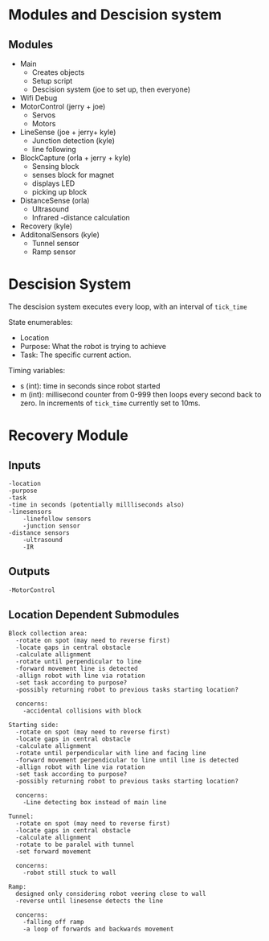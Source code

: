# Modules and Descision system
## Modules
- Main
    - Creates objects
    - Setup script
    - Descision system (joe to set up, then everyone)
- Wifi Debug
- MotorControl (jerry + joe)
  - Servos
  - Motors
- LineSense (joe + jerry+ kyle)
    - Junction detection (kyle)
    - line following
- BlockCapture (orla + jerry + kyle)
    - Sensing block
    - senses block for magnet
    - displays LED
    - picking up block
- DistanceSense (orla)
    - Ultrasound
    - Infrared
    -distance calculation
- Recovery (kyle)
- AdditonalSensors (kyle)
  - Tunnel sensor
  - Ramp sensor

# Descision System
The descision system executes every loop, with an interval of `tick_time`

State enumerables:
 - Location
 - Purpose: What the robot is trying to achieve
 - Task: The specific current action.

 Timing variables:
 - s (int): time in seconds since robot started
 - m (int): millisecond counter from 0-999 then loops every second back to zero. In increments of `tick_time` currently set to 10ms.


# Recovery Module
  ## Inputs
    -location
    -purpose
    -task
    -time in seconds (potentially millliseconds also)
    -linesensors
        -linefollow sensors
        -junction sensor
    -distance sensors
        -ultrasound
        -IR

  ## Outputs
    -MotorControl

  ## Location Dependent Submodules

    Block collection area:
      -rotate on spot (may need to reverse first)
      -locate gaps in central obstacle
      -calculate allignment
      -rotate until perpendicular to line
      -forward movement line is detected
      -allign robot with line via rotation
      -set task according to purpose?
      -possibly returning robot to previous tasks starting location?
      
      concerns:
        -accidental collisions with block

    Starting side:
      -rotate on spot (may need to reverse first)
      -locate gaps in central obstacle
      -calculate allignment
      -rotate until perpendicular with line and facing line
      -forward movement perpendicular to line until line is detected
      -allign robot with line via rotation
      -set task according to purpose? 
      -possibly returning robot to previous tasks starting location?

      concerns:
        -Line detecting box instead of main line

    Tunnel:
      -rotate on spot (may need to reverse first)
      -locate gaps in central obstacle
      -calculate allignment
      -rotate to be paralel with tunnel
      -set forward movement

      concerns:
        -robot still stuck to wall

    Ramp:
      designed only considering robot veering close to wall
      -reverse until linesense detects the line 
    
      concerns:
        -falling off ramp
        -a loop of forwards and backwards movement

